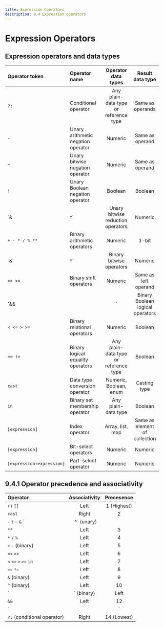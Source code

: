 ```yaml
---
title: Expression Operators
description: 9.4 Expression operators
---
```


# Expression Operators
## Expression operators and data types

| Operator token            | Operator name                         | Operator data types                   | Result data type              |
| :------------------------ | :------------------------------------ | :-----------------------------------: | :---------------------------: |
| `?:`                      | Conditional operator                  | Any plain-data type or reference type | Same as operands              |
| `-`                       | Unary arithmetic negation operator    | Numeric                               | Same as operand               |
| `~`                       | Unary bitwise negation operator       | Numeric                               | Same as operand               |
| `!`                       | Unary Boolean negation operator       | Boolean                               | Boolean                       |
| `& | ^`                   | Unary bitwise reduction operators     | Numeric                               | 1-bit                         |
| `+ - * / % **`            | Binary arithmetic operators           | Numeric                               | 1-bit                         |
| `& | ^`                   | Binary bitwise operators              | Numeric                               | 1-bit                         |
| `>> <<`                   | Binary shift operators                | Numeric                               | Same as left operand          |
| `&& ||`                   | Binary Boolean logical operators      | Boolean                               | Same as operands              |
| `< <= > >=`               | Binary relational operators           | Numeric                               | Boolean                       |
| `== !=`                   | Binary logical equality operators     | Any plain-data type or reference type | Boolean                       |
| `cast`                    | Data type conversion operator         | Numeric, Boolean, enum                | Casting type                  |
| `in`                      | Binary set membership operator        | Any plain-data type                   | Boolean                       |
| `[expression]`            | Index operator                        | Array, list, map                      | Same as element of collection |
| `[expression]`            | Bit-select operators                  | Numeric                               | Numeric                       |
| `[expression:expression]` | Part-select operator                  | Numeric                               | Numeric                       |

## 9.4.1 Operator precedence and associativity

| Operator                          | Associativity | Precesence    |
| :-------------------------------- | :-----------: | :-----------: |
| `()` `[]`                         | Left          | 1 (Highest)   |
| `cast`                            | Right         | 2             |
| `-` `!` `~` `&` `|` `^` (unary)   |               | 2             |
| `**`                              | Left          | 3             |
| `*` `/` `%`                       | Left          | 4             |
| `+` `-` (binary)                  | Left          | 5             |
| `<<` `>>`                         | Left          | 6             |
| `<` `<=` `>` `>=` `in`            | Left          | 7             |
| `==` `!=`                         | Left          | 8             |
| `&` (binary)                      | Left          | 9             |
| `^` (binary)                      | Left          | 10            |
| `|` (binary)                      | Left          | 11            |
| `&&`                              | Left          | 12            |
| `||`                              | Left          | 13            |
| `?:` (conditional operator)       | Right         | 14 (Lowest)   |

